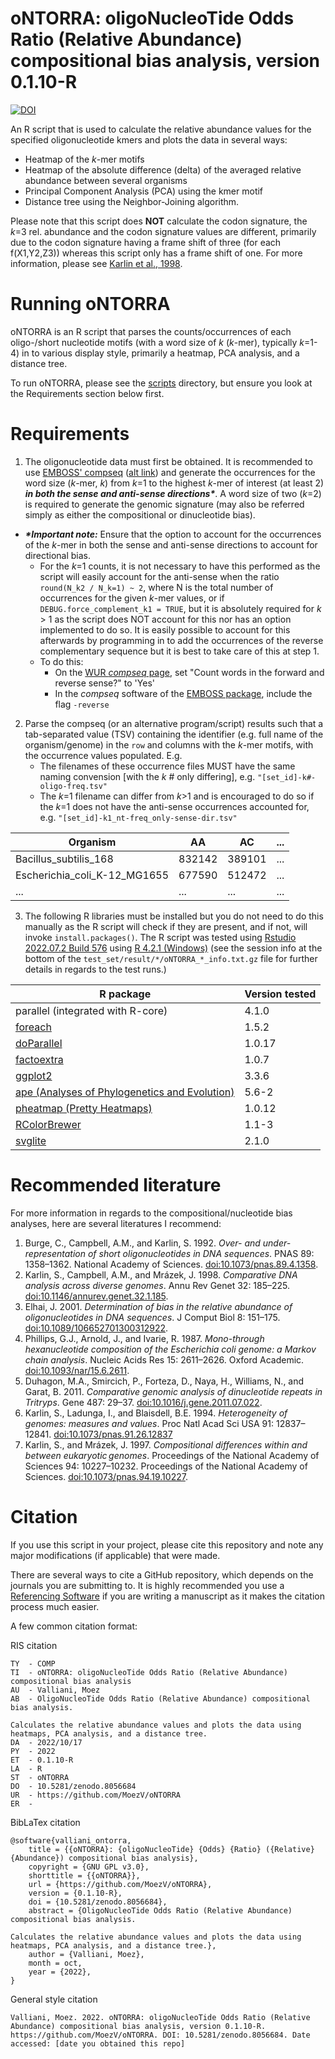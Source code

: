# oNTORRA: oligoNucleoTide Odds Ratio (Relative Abundance) compositional bias analysis, version 0.1.10-R
[![DOI](https://zenodo.org/badge/552461524.svg)](https://zenodo.org/badge/latestdoi/552461524)

An R script that is used to calculate the relative abundance values for the specified oligonucleotide kmers and plots the data in several ways:
- Heatmap of the _k_-mer motifs
- Heatmap of the absolute difference (delta) of the averaged relative abundance between several organisms
- Principal Component Analysis (PCA) using the kmer motif
- Distance tree using the Neighbor-Joining algorithm.

Please note that this script does __NOT__ calculate the codon signature, the _k_=3 rel. abundance and the codon signature values are different, primarily due to the codon signature having a frame shift of three (for each f(X1,Y2,Z3)) whereas this script only has a frame shift of one. For more information, please see [Karlin et al., 1998](https://github.com/MoezV/oNTORRA/edit/main/README.md#recommended-literature).

# Running oNTORRA
oNTORRA is an R script that parses the counts/occurrences of each oligo-/short nucleotide motifs (with a word size of _k_ (_k_-mer), typically _k_=1-4) in to various display style, primarily a heatmap, PCA analysis, and a distance tree.

To run oNTORRA, please see the [scripts](https://github.com/MoezV/oNTORRA/tree/main/scripts) directory, but ensure you look at the Requirements section below first.

# Requirements
1. The oligonucleotide data must first be obtained. It is recommended to use [EMBOSS' compseq](http://emboss.open-bio.org/) ([alt link](https://emboss.bioinformatics.nl/cgi-bin/emboss/compseq)) and generate the occurrences for the word size (_k_-mer, _k_) from _k_=1 to the highest _k_-mer of interest (at least 2) ___in both the sense and anti-sense directions*___. A word size of two (_k_=2) is required to generate the genomic signature (may also be referred simply as either the compositional or dinucleotide bias).
* ___*Important note:___ Ensure that the option to account for the occurrences of the _k_-mer in both the sense and anti-sense directions to account for directional bias. 
    * For the _k_=1 counts, it is not necessary to have this performed as the script will easily account for the anti-sense when the ratio `round(N_k2 / N_k=1) ~ 2`, where N is the total number of occurrences for the given _k_-mer values, or if `DEBUG.force_complement_k1 = TRUE`, but it is absolutely required for _k_ > 1 as the script does NOT account for this nor has an option implemented to do so. It is easily possible to account for this afterwards by programming in to add the occurrences of the  reverse complementary sequence but it is best to take care of this at step 1.
     * To do this:
         * On the [WUR _compseq_ page](https://emboss.bioinformatics.nl/cgi-bin/emboss/compseq), set "Count words in the forward and reverse sense?" to 'Yes'
         * In the _compseq_ software of the [EMBOSS package](ftp://emboss.open-bio.org/pub/EMBOSS/emboss-latest.tar.gz), include the flag ``-reverse``

2. Parse the compseq (or an alternative program/script) results such that a tab-separated value (TSV) containing the identifier (e.g. full name of the organism/genome) in the ``row`` and columns with the _k_-mer motifs, with the occurrence values populated. E.g.
    * The filenames of these occurrence files MUST have the same naming convension [with the _k_ # only differing], e.g. `"[set_id]-k#-oligo-freq.tsv"`
    * The _k_=1 filename can differ from _k_>1 and is encouraged to do so if the _k_=1 does not have the anti-sense occurrences accounted for, e.g. `"[set_id]-k1_nt-freq_only-sense-dir.tsv"`

Organism|AA|AC|...
--------|--|--|---
Bacillus_subtilis_168|832142|389101|...
Escherichia_coli_K-12_MG1655|677590|512472|...
...|...|...|...

3. The following R libraries must be installed but you do not need to do this manually as the R script will check if they are present, and if not, will invoke `install.packages()`. The R script was tested using [Rstudio 2022.07.2 Build 576](https://www.rstudio.com/products/rstudio/download/) using [R 4.2.1 (Windows)](https://cran.r-project.org/bin/windows/base/) (see the session info at the bottom of the ```test_set/result/*/oNTORRA_*_info.txt.gz``` file for further details in regards to the test runs.)

R package|Version tested
---------|--------------
parallel (integrated with R-core)|4.1.0
[foreach](https://cran.r-project.org/web/packages/foreach/index.html)|1.5.2
[doParallel](https://cran.r-project.org/web/packages/doParallel/index.html)|1.0.17
[factoextra](https://cran.r-project.org/web/packages/factoextra/index.html)|1.0.7
[ggplot2](https://cran.r-project.org/web/packages/ggplot2/index.html)|3.3.6
[ape (Analyses of Phylogenetics and Evolution)](https://cran.r-project.org/web/packages/ape/index.html)|5.6-2
[pheatmap (Pretty Heatmaps)](https://cran.r-project.org/web/packages/pheatmap/index.html)|1.0.12
[RColorBrewer](https://cran.r-project.org/web/packages/RColorBrewer/index.html)|1.1-3
[svglite](https://cran.r-project.org/web/packages/svglite/index.html)|2.1.0

# Recommended literature

For more information in regards to the compositional/nucleotide bias analyses, here are several literatures I recommend:
1. Burge, C., Campbell, A.M., and Karlin, S. 1992. _Over- and under-representation of short oligonucleotides in DNA sequences_. PNAS 89: 1358–1362. National Academy of Sciences. [doi:10.1073/pnas.89.4.1358](https://doi.org/10.1073/pnas.89.4.1358).
2. Karlin, S., Campbell, A.M., and Mrázek, J. 1998. _Comparative DNA analysis across diverse genomes_. Annu Rev Genet 32: 185–225. [doi:10.1146/annurev.genet.32.1.185](https://doi.org/10.1146/annurev.genet.32.1.185).
3. Elhai, J. 2001. _Determination of bias in the relative abundance of oligonucleotides in DNA sequences_. J Comput Biol 8: 151–175. [doi:10.1089/106652701300312922](https://doi.org/10.1089/106652701300312922).
4. Phillips, G.J., Arnold, J., and Ivarie, R. 1987. _Mono-through hexanucleotide composition of the Escherichia coli genome: a Markov chain analysis_. Nucleic Acids Res 15: 2611–2626. Oxford Academic. [doi:10.1093/nar/15.6.2611](https://doi.org/10.1093/nar/15.6.2611).
5. Duhagon, M.A., Smircich, P., Forteza, D., Naya, H., Williams, N., and Garat, B. 2011. _Comparative genomic analysis of dinucleotide repeats in Tritryps_. Gene 487: 29–37. [doi:10.1016/j.gene.2011.07.022](https://doi.org/10.1016/j.gene.2011.07.022).
6. Karlin, S., Ladunga, I., and Blaisdell, B.E. 1994. _Heterogeneity of genomes: measures and values_. Proc Natl Acad Sci USA 91: 12837–12841. [doi:10.1073/pnas.91.26.12837](https://doi.org/10.1073/pnas.91.26.12837)
7. Karlin, S., and Mrázek, J. 1997. _Compositional differences within and between eukaryotic genomes_. Proceedings of the National Academy of Sciences 94: 10227–10232. Proceedings of the National Academy of Sciences. [doi:10.1073/pnas.94.19.10227](https://doi.org/10.1073/pnas.94.19.10227).


# Citation
If you use this script in your project, please cite this repository and note any major modifications (if applicable) that were made.

There are several ways to cite a GitHub repository, which depends on the journals you are submitting to. It is highly recommended you use a [Referencing Software](https://en.wikipedia.org/wiki/Reference_software) if you are writing a manuscript as it makes the citation process much easier. 

A few common citation format:

RIS citation
```
TY  - COMP
TI  - oNTORRA: oligoNucleoTide Odds Ratio (Relative Abundance) compositional bias analysis
AU  - Valliani, Moez
AB  - OligoNucleoTide Odds Ratio (Relative Abundance) compositional bias analysis.

Calculates the relative abundance values and plots the data using heatmaps, PCA analysis, and a distance tree.
DA  - 2022/10/17
PY  - 2022
ET  - 0.1.10-R
LA  - R
ST  - oNTORRA
DO  - 10.5281/zenodo.8056684
UR  - https://github.com/MoezV/oNTORRA
ER  - 
```

BibLaTex citation
```
@software{valliani_ontorra,
	title = {{oNTORRA}: {oligoNucleoTide} {Odds} {Ratio} ({Relative} {Abundance}) compositional bias analysis},
	copyright = {GNU GPL v3.0},
	shorttitle = {{oNTORRA}},
	url = {https://github.com/MoezV/oNTORRA},
	version = {0.1.10-R},
	doi = {10.5281/zenodo.8056684},
	abstract = {OligoNucleoTide Odds Ratio (Relative Abundance) compositional bias analysis.

Calculates the relative abundance values and plots the data using heatmaps, PCA analysis, and a distance tree.},
	author = {Valliani, Moez},
	month = oct,
	year = {2022},
}
```

General style citation
```
Valliani, Moez. 2022. oNTORRA: oligoNucleoTide Odds Ratio (Relative Abundance) compositional bias analysis, version 0.1.10-R. https://github.com/MoezV/oNTORRA. DOI: 10.5281/zenodo.8056684. Date accessed: [date you obtained this repo]
```
